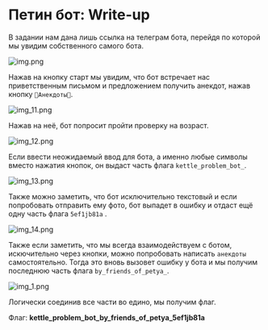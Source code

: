 # Петин бот: Write-up


В задании нам дана лишь ссылка на телеграм бота,
перейдя по которой мы увидим собственного самого бота.

![img.png](WRITEUP/img.png)

Нажав на кнопку старт мы увидим, что бот встречает нас
приветственным письмом и предложением получить анекдот,
нажав кнопку `🥶Анекдоты🥶`.

![img_11.png](WRITEUP/img_11.png)

Нажав на неё, бот попросит пройти проверку на возраст.

![img_12.png](WRITEUP/img_12.png)

Если ввести неожидаемый ввод для бота, а именно любые символы вместо нажатия кнопок, он выдаст часть флага
`kettle_problem_bot_`.

![img_13.png](WRITEUP/img_13.png)

Также можно заметить, что бот исключительно текстовый и если попробовать отправить ему фото, 
бот выпадет в ошибку и отдаст ещё одну часть флага `5ef1jb81a` .

![img_14.png](WRITEUP/img_14.png)

Также если заметить, что мы всегда взаимодействуем с ботом, искючительно через кнопки, можно попробовать написать
`анекдоты` самостоятельно. Тогда это вновь вызовет ошибку у бота и мы получим последнюю часть флага `by_friends_of_petya_`.

![img_1.png](WRITEUP/img_1.png)

Логически соединив все части во едино, мы получим флаг.

Флаг: **kettle_problem_bot_by_friends_of_petya_5ef1jb81a**